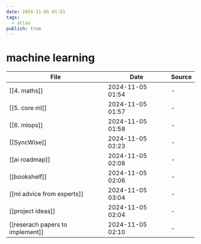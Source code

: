 ```yaml
---
date: 2024-11-05 01:53
tags:
  - atlas
publish: true
---
```

# machine learning

<!-- QueryToSerialize: TABLE date as "Date", sources as "Source" FROM "content/🥷🏽 jutsus" WHERE contains(tags, "machine-learning") -->
<!-- SerializedQuery: TABLE date as "Date", sources as "Source" FROM "content/🥷🏽 jutsus" WHERE contains(tags, "machine-learning") -->

| File                                                                                  | Date             | Source |
| ------------------------------------------------------------------------------------- | ---------------- | ------ |
| [[4. maths]]                                         | 2024-11-05 01:54 | \-     |
| [[5. core ml]]                                     | 2024-11-05 01:57 | \-     |
| [[6. mlops]]                                         | 2024-11-05 01:58 | \-     |
| [[SyncWise]]                                         | 2024-11-05 02:23 | \-     |
| [[ai roadmap]]                                     | 2024-11-05 02:08 | \-     |
| [[bookshelf]]                                       | 2024-11-05 02:06 | \-     |
| [[ml advice from experts]]             | 2024-11-05 03:04 | \-     |
| [[project ideas]]                               | 2024-11-05 02:04 | \-     |
| [[reserach papers to implement]] | 2024-11-05 02:10 | \-     |
<!-- SerializedQuery END -->

